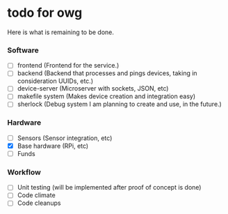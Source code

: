 # todo for owg
Here is what is remaining to be done.

### Software
- [ ] frontend (Frontend for the service.)
- [ ] backend (Backend that processes and pings devices, taking in consideration UUIDs, etc.)
- [ ] device-server (Microserver with sockets, JSON, etc)
- [ ] makefile system (Makes device creation and integration easy)
- [ ] sherlock (Debug system I am planning to create and use, in the future.)

### Hardware
- [ ] Sensors (Sensor integration, etc)
- [x] Base hardware (RPi, etc)
- [ ] Funds

### Workflow
- [ ] Unit testing (will be implemented after proof of concept is done)
- [ ] Code climate 
- [ ] Code cleanups 
